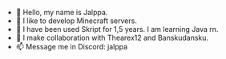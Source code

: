- 👋 Hello, my name is Jalppa.
- 👀 I like to develop Minecraft servers.
- 🌱 I have been used Skript for 1,5 years. I am learning Java rn.
- 💞️ I make collaboration with Thearex12 and Banskudansku.
- 📫 Message me in Discord: jalppa

<!---
YtJalppa/YtJalppa is a ✨ special ✨ repository because its `README.md` (this file) appears on your GitHub profile.
You can click the Preview link to take a look at your changes.
--->
